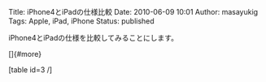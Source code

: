 Title: iPhone4とiPadの仕様比較
Date: 2010-06-09 10:01
Author: masayukig
Tags: Apple, iPad, iPhone
Status: published

iPhone4とiPadの仕様を比較してみることにします。

[]{#more}

\[table id=3 /\]
